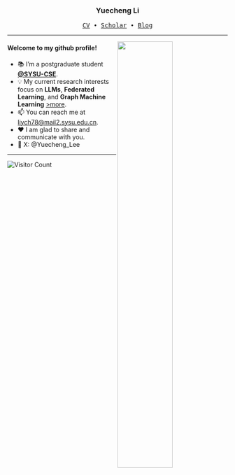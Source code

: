 <h3 align="center"> Yuecheng Li </h3>


<p align="center">
  <samp>
    <a href="https://drive.google.com/file/d/1UsneG7BCrd82RtSoD4X2uAlHnAsBib44/view">CV</a> ∙ 
    <a href="https://scholar.google.com/citations?user=t73_KbYAAAAJ&hl">Scholar</a> ∙
    <a href="https://blog.csdn.net/m0_50826544?spm=1000.2115.3001.5343">Blog</a> 
  </samp>
</p>


---

<img align="right" src="https://github-readme-stats.vercel.app/api?username=6lyc&show_icons=true&hide_border=true&theme=merko" width="50%">


#### Welcome to my github profile!
<!-- languages:start -->
<!-- prettier-ignore-start -->
<!-- markdownlint-disable -->
- 📚 I’m a postgraduate student [**@SYSU-CSE**](https://cse.sysu.edu.cn/).
- 💡 My current research interests focus on **LLMs**, **Federated Learning**, and **Graph Machine Learning** [>more](https://scholar.google.com/citations?user=t73_KbYAAAAJ&hl).
- 📫 You can reach me at [liych78@mail2.sysu.edu.cn](mailto:liych78@mail2.sysu.edu.cn).
- ❤️ I am glad to share and communicate with you.
- 💬 X: @Yuecheng_Lee

<!-- markdownlint-restore -->
<!-- prettier-ignore-end -->
<!-- languages:end -->

---

![Visitor Count](https://profile-counter.glitch.me/6lyc/count.svg)
